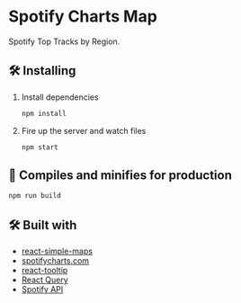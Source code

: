 # Spotify Charts Map

Spotify Top Tracks by Region.

## 🛠 Installing

1. Install dependencies

   ```bash
   npm install
   ```

2. Fire up the server and watch files

   ```bash
   npm start
   ```

## 🚀 Compiles and minifies for production

```bash
npm run build
```

## 🛠 Built with

- [react-simple-maps](https://www.react-simple-maps.io/)
- [spotifycharts.com](https://spotifycharts.com/regional)
- [react-tooltip](https://github.com/wwayne/react-tooltip)
- [React Query](https://react-query.tanstack.com/)
- [Spotify API](https://developer.spotify.com/documentation/web-api/)
